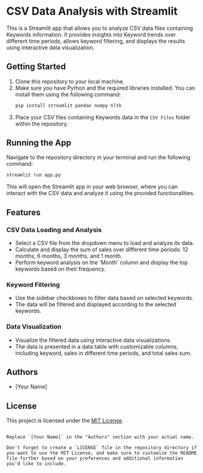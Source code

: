 # CSV Data Analysis with Streamlit

This is a Streamlit app that allows you to analyze CSV data files containing Keywords information. It provides insights into Keyword trends over different time periods, allows keyword filtering, and displays the results using interactive data visualization.

## Getting Started

1. Clone this repository to your local machine.
2. Make sure you have Python and the required libraries installed. You can install them using the following command:
   ```bash
   pip install streamlit pandas numpy nltk
   ```
3. Place your CSV files containing Keywords data in the `CSV Files` folder within the repository.

## Running the App

Navigate to the repository directory in your terminal and run the following command:
```bash
streamlit run app.py
```

This will open the Streamlit app in your web browser, where you can interact with the CSV data and analyze it using the provided functionalities.

## Features

### CSV Data Loading and Analysis

- Select a CSV file from the dropdown menu to load and analyze its data.
- Calculate and display the sum of sales over different time periods: 12 months, 6 months, 3 months, and 1 month.
- Perform keyword analysis on the 'Month' column and display the top keywords based on their frequency.

### Keyword Filtering

- Use the sidebar checkboxes to filter data based on selected keywords.
- The data will be filtered and displayed according to the selected keywords.

### Data Visualization

- Visualize the filtered data using interactive data visualizations.
- The data is presented in a data table with customizable columns, including keyword, sales in different time periods, and total sales sum.

## Authors

- [Your Name]

## License

This project is licensed under the [MIT License](LICENSE).
```

Replace `[Your Name]` in the "Authors" section with your actual name.

Don't forget to create a `LICENSE` file in the repository directory if you want to use the MIT License, and make sure to customize the README file further based on your preferences and additional information you'd like to include.